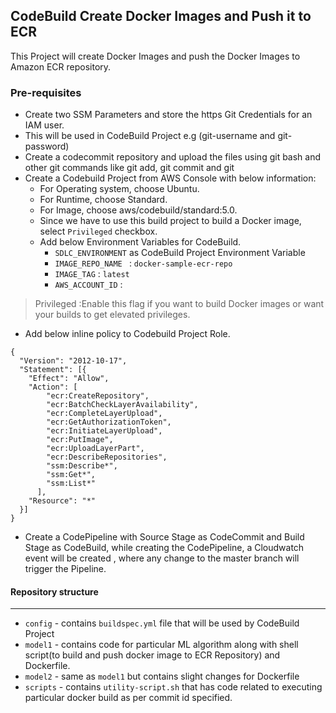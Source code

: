 ## CodeBuild Create Docker Images and Push it to ECR

This Project will create Docker Images and push the Docker Images to Amazon ECR repository.
### Pre-requisites
- Create two SSM Parameters and store the https Git Credentials for an IAM user.
- This will be used in CodeBuild Project e.g (git-username and git-password)
- Create a codecommit repository and upload the files using git bash and other git commands like git add, git commit and git
- Create a Codebuild Project from AWS Console with below information:
    - For Operating system, choose Ubuntu.
    - For Runtime, choose Standard.
    - For Image, choose aws/codebuild/standard:5.0.
    - Since we have to use this build project to build a Docker image, select `Privileged` checkbox.
    - Add below Environment Variables for CodeBuild.
      - `SDLC_ENVIRONMENT` as CodeBuild Project Environment Variable
      - `IMAGE_REPO_NAME ` : `docker-sample-ecr-repo`
      - `IMAGE_TAG` : `latest`
      - `AWS_ACCOUNT_ID` : <account-ID>
>Privileged :Enable this flag if you want to build Docker images or want your builds to get elevated privileges.
- Add below inline policy to Codebuild Project Role.
```
{
  "Version": "2012-10-17",
  "Statement": [{
    "Effect": "Allow",
    "Action": [
        "ecr:CreateRepository",
        "ecr:BatchCheckLayerAvailability",
        "ecr:CompleteLayerUpload",
        "ecr:GetAuthorizationToken",
        "ecr:InitiateLayerUpload",
        "ecr:PutImage",
        "ecr:UploadLayerPart",
        "ecr:DescribeRepositories",
        "ssm:Describe*",
        "ssm:Get*",
        "ssm:List*"
      ],
    "Resource": "*"
  }]
}
```

- Create a CodePipeline with Source Stage as CodeCommit and Build Stage as CodeBuild, while creating the CodePipeline, a Cloudwatch event will be created , where any change to the master branch will trigger the Pipeline.

#### Repository structure
----------------------------
 - `config` - contains `buildspec.yml` file that will be used by CodeBuild Project
- `model1` - contains code for particular ML algorithm along with shell script(to build and push docker image to ECR Repository) and Dockerfile.
- `model2` - same as `model1` but contains slight changes for Dockerfile
- `scripts` - contains `utility-script.sh` that has code related to executing particular docker build as per commit id specified.